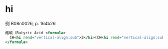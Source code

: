 # hi

例 B08n0026, p. 164b26

```xml
酪酸（Butyric Acid <formula>
  CH<hi rend="vertical-align:sub">3</hi>(CH<hi rend="vertical-align:sub">2</hi>)<hi rend="vertical-align:sub">2</hi>COOH
</formula>
```
